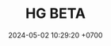 ---
layout: teamCard
permalink: /team/:title.html
categories: 
maincover: /assets/logos/HG-BETA.png
puntosLJMAYO24:
date: 2024-05-02 10:29:20 +0700
title: HG BETA
route: /liga-indigo
tag: johto042024
color: black
puntosLJ202404: 12
grupo: sur
background: '#F16C38'
cover: /assets/backCard.png
team: HG BETA
ID: HG
puntos: 23
pj: 11
#PARTIDO 1
j1: RONDA 1
p1: HG BETA
pp1: GOD
bg1: rock rock
r1: 2
rr1: 1
pt1: 2
pj1: 1
#PARTIDO 2
j2: RONDA 2
p2: SOJ
pp2: HG BETA
bg2: rock rock
r2: 2
rr2: 1
pt2: 1
pj2: 1 
#PARTIDO 3
j3: RONDA 3
p3: JNS
pp3: HG BETA
bg3: rock rock
r3: 3
rr3: 0
pt3: 0
pj3: 1
#PARTIDO 4
j4: RONDA 4
p4: HG BETA
pp4: HG OL
bg4: rock rock
r4: 3
rr4: 0
pt4: 3
pj4: 1
#PARTIDO 5
j5: RONDA 5
p5: HG BETA
pp5: EK
bg5: rock rock
r5: 2
rr5: 1
pt5: 2
pj5: 1 
#PARTIDO 6
j6: RONDA 6
p6: HG BETA
pp6: NL
bg6: rock rock
r6: 3
rr6: 0
pt6: 3
pj6: 1 
#PARTIDO 7
j7: RONDA 7
p7:  HG BETA
pp7: NS
bg7: rock rock
r7: 0
rr7: 3 
pt7: 0
pj7: 1
#PARTIDO 8
j8: RONDA 8
p8:  CS
pp8: HG BETA
bg8: rock rock
rr8: 0
r8: 3
pt8: 3
pj8: 1  
#PARTIDO 9
j9: RONDA 9
p9:  HG BETA
pp9: RNT
bg9: rock rock
r9: 3
rr9: 0
pt9: 3
pj9: 1
#PARTIDO 10
j10: RONDA 10
p10: HG BETA
pp10: I2A
bg10: rock rock
r10: 3
rr10: 0
pt10: 3
pj10: 1 
#PARTIDO 11
j11: RONDA 11
p11: HG BETA
pp11: TAE
bg11: rock rock
r11: 3
rr11: 0
pt11: 3
pj11 : 1  
stream: <i class="fa-brands fa-twitch text-white"></i>
dia: 27
hora: '21:10'
---